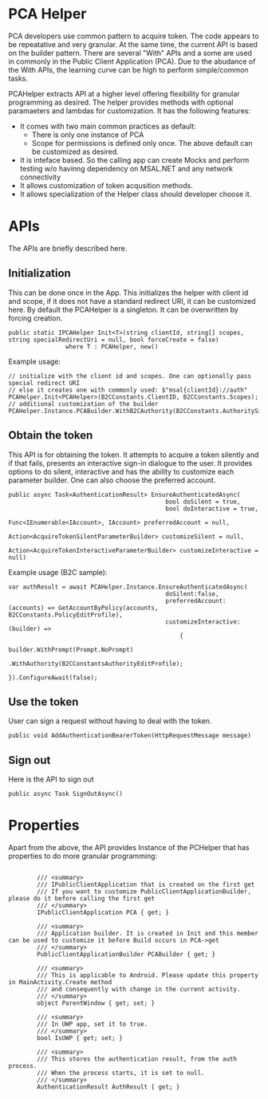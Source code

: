 # PCA Helper
PCA developers use common pattern to acquire token. The code appears to be repeatative and very granular. At the same time, the current API is based on the builder pattern. There are several "With" APIs and a some are used in commonly in the Public Client Application (PCA). Due to the abudance of the With APIs, the learning curve can be high to perform simple/common tasks.

PCAHelper extracts API at a higher level offering flexibility for granular programming as desired. The helper provides methods with optional paramaeters and lambdas for customization. It has the following features:

- It comes with two main common practices as default:
    - There is only one instance of PCA
    - Scope for permissions is defined only once.
    The above default can be customized as desired.
 - It is inteface based. So the calling app can create Mocks and perform testing w/o havinng dependency on MSAL.NET and any network connectivity
 - It allows customization of token acqusition methods.
 - It allows specialization of the Helper class should developer choose it.

# APIs
The APIs are briefly described here.

## Initialization
This can be done once in the App. This initializes the helper with client id and scope, if it does not have a standard redirect URI, it can be customized here. By default the PCAHelper is a singleton. It can be overwritten by forcing creation.

```CSharp
public static IPCAHelper Init<T>(string clientId, string[] scopes, string specialRedirectUri = null, bool forceCreate = false) 
                where T : PCAHelper, new()
```

Example usage:
```CSharp
// initialize with the client id and scopes. One can optionally pass special redirect URI
// else it creates one with commonly used: $"msal{clientId}://auth"
PCAHelper.Init<PCAHelper>(B2CConstants.ClientID, B2CConstants.Scopes);
// additional customization of the builder
PCAHelper.Instance.PCABuilder.WithB2CAuthority(B2CConstants.AuthoritySignInSignUp);
```

## Obtain the token
This API is for obtaining the token. It attempts to acquire a token silently and if that fails, presents an interactive sign-in dialogue to the user. It provides options to do silent, interactive and has the ability to customize each parameter builder.
One can also choose the preferred account.

``` CSharp
public async Task<AuthenticationResult> EnsureAuthenticatedAsync(
                                            bool doSilent = true,
                                            bool doInteractive = true,
                                            Func<IEnumerable<IAccount>, IAccount> preferredAccount = null,
                                            Action<AcquireTokenSilentParameterBuilder> customizeSilent = null,
                                            Action<AcquireTokenInteractiveParameterBuilder> customizeInteractive = null)
```

Example usage (B2C sample):
``` CSharp
var authResult = await PCAHelper.Instance.EnsureAuthenticatedAsync(
                                            doSilent:false,
                                            preferredAccount: (accounts) => GetAccountByPolicy(accounts, B2CConstants.PolicyEditProfile),
                                            customizeInteractive: (builder) =>
                                                {
                                                    builder.WithPrompt(Prompt.NoPrompt)
                                                           .WithAuthority(B2CConstantsAuthorityEditProfile);
                                                }).ConfigureAwait(false);
```

## Use the token
User can sign a request without having to deal with the token.

``` CSharp
public void AddAuthenticationBearerToken(HttpRequestMessage message)
```

## Sign out
Here is the API to sign out

``` CSharp
public async Task SignOutAsync()
```

# Properties
Apart from the above, the API provides Instance of the PCHelper that has properties to do more granular programming:

``` CSharp

        /// <summary>
        /// IPublicClientApplication that is created on the first get
        /// If you want to customize PublicClientApplicationBuilder, please do it before calling the first get
        /// </summary>
        IPublicClientApplication PCA { get; }

        /// <summary>
        /// Application builder. It is created in Init and this member can be used to customize it before Build occurs in PCA->get
        /// </summary>
        PublicClientApplicationBuilder PCABuilder { get; }

        /// <summary>
        /// This is applicable to Android. Please update this property in MainActivity.Create method
        /// and consequently with change in the current activity.
        /// </summary>
        object ParentWindow { get; set; }

        /// <summary>
        /// In UWP app, set it to true.
        /// </summary>
        bool IsUWP { get; set; }

        /// <summary>
        /// This stores the authentication result, from the auth process.
        /// When the process starts, it is set to null.
        /// </summary>
        AuthenticationResult AuthResult { get; }
```